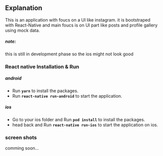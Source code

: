 ## Explanation
This is an application with foucs on a UI like instagram. it is bootstraped with React-Native and main foucs is on UI part
like posts and profile gallery using mock data.

##### note:
this is still in development phase so the ios might not look good

### React native Installation & Run
##### android

- Run **`yarn`** to install the packages.
- Run **`react-native run-android`** to start the application.

##### ios
- Go to your ios folder and Run **`pod install`** to install the packages.
- head back and Run **`react-native run-ios`** to start the application on ios.

### screen shots
comming soon...
